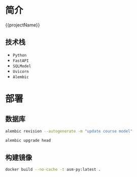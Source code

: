 # 简介

{{projectName}}


## 技术栈

- `Python`
- `FastAPI`
- `SQLModel`
- `Uvicorn`
- `Alembic`

# 部署

## 数据库

```bash
alembic revision --autogenerate -m "update course model"
```

```bash
alembic upgrade head
```

## 构建镜像

```bash
docker build --no-cache -t asm-py:latest .
```